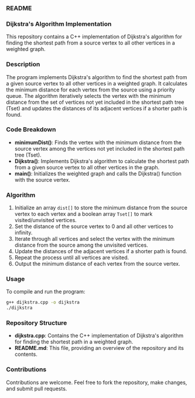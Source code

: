 ### README

### Dijkstra's Algorithm Implementation

This repository contains a C++ implementation of Dijkstra's algorithm for finding the shortest path from a source vertex to all other vertices in a weighted graph.

### Description

The program implements Dijkstra's algorithm to find the shortest path from a given source vertex to all other vertices in a weighted graph. It calculates the minimum distance for each vertex from the source using a priority queue. The algorithm iteratively selects the vertex with the minimum distance from the set of vertices not yet included in the shortest path tree (Tset) and updates the distances of its adjacent vertices if a shorter path is found.

### Code Breakdown

- **minimumDist()**: Finds the vertex with the minimum distance from the source vertex among the vertices not yet included in the shortest path tree (Tset).
- **Dijkstra()**: Implements Dijkstra's algorithm to calculate the shortest path from a given source vertex to all other vertices in the graph.
- **main()**: Initializes the weighted graph and calls the Dijkstra() function with the source vertex.

### Algorithm

1. Initialize an array `dist[]` to store the minimum distance from the source vertex to each vertex and a boolean array `Tset[]` to mark visited/unvisited vertices.
2. Set the distance of the source vertex to 0 and all other vertices to infinity.
3. Iterate through all vertices and select the vertex with the minimum distance from the source among the unvisited vertices.
4. Update the distances of the adjacent vertices if a shorter path is found.
5. Repeat the process until all vertices are visited.
6. Output the minimum distance of each vertex from the source vertex.

### Usage

To compile and run the program:
```bash
g++ dijkstra.cpp -o dijkstra
./dijkstra
```

### Repository Structure

- **dijkstra.cpp**: Contains the C++ implementation of Dijkstra's algorithm for finding the shortest path in a weighted graph.
- **README.md**: This file, providing an overview of the repository and its contents.

### Contributions

Contributions are welcome. Feel free to fork the repository, make changes, and submit pull requests.
